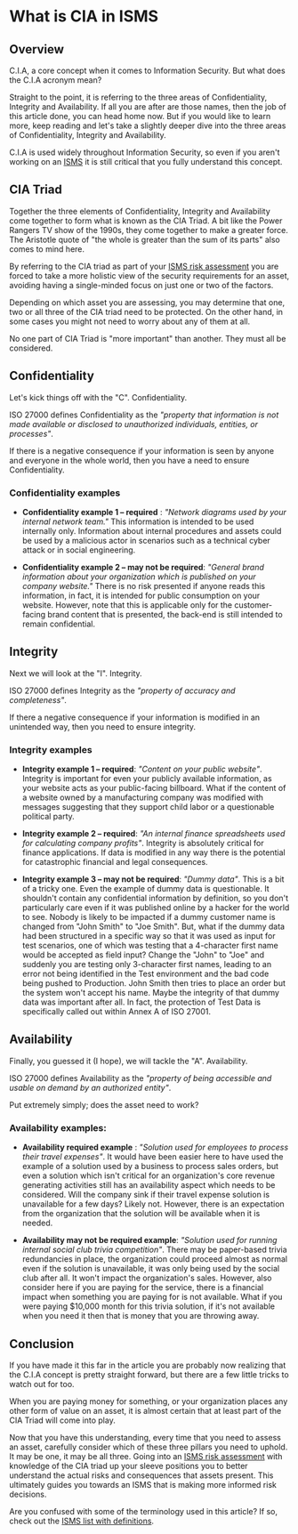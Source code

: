 # What is CIA in ISMS

## Overview

C.I.A, a core concept when it comes to Information Security. But what does the C.I.A acronym mean?

Straight to the point, it is referring to the three areas of Confidentiality, Integrity and Availability. If all you are after are those names, then the job of this article done, you can head home now. But if you would like to learn more, keep reading and let's take a slightly deeper dive into the three areas of Confidentiality, Integrity and Availability.

C.I.A is used widely throughout Information Security, so even if you aren't working on an [ISMS](what-is-an-isms.md) it is still critical that you fully understand this concept.

## CIA Triad

Together the three elements of Confidentiality, Integrity and Availability come together to form what is known as the CIA Triad. A bit like the Power Rangers TV show of the 1990s, they come together to make a greater force. The Aristotle quote of "the whole is greater than the sum of its parts" also comes to mind here.

By referring to the CIA triad as part of your [ISMS risk assessment](risk-assessment.md) you are forced to take a more holistic view of the security requirements for an asset, avoiding having a single-minded focus on just one or two of the factors.

Depending on which asset you are assessing, you may determine that one, two or all three of the CIA triad need to be protected. On the other hand, in some cases you might not need to worry about any of them at all.

No one part of CIA Triad is "more important" than another. They must all be considered.

## Confidentiality

Let's kick things off with the "C". Confidentiality.

ISO 27000 defines Confidentiality as the _"property that information is not made available or disclosed to unauthorized individuals, entities, or processes"_.

If there is a negative consequence if your information is seen by anyone and everyone in the whole world, then you have a need to ensure Confidentiality.

### Confidentiality examples

* **Confidentiality example 1 – required** : _"Network diagrams used by your internal network team."_ This information is intended to be used internally only. Information about internal procedures and assets could be used by a malicious actor in scenarios such as a technical cyber attack or in social engineering.

* **Confidentiality example 2 – may not be required**: _"General brand information about your organization which is published on your company website."_ There is no risk presented if anyone reads this information, in fact, it is intended for public consumption on your website. However, note that this is applicable only for the customer-facing brand content that is presented, the back-end is still intended to remain confidential.

## Integrity

Next we will look at the "I". Integrity.

ISO 27000 defines Integrity as the _"property of accuracy and completeness"_.

If there a negative consequence if your information is modified in an unintended way, then you need to ensure integrity.

### Integrity examples

* **Integrity example 1 – required**: _"Content on your public website"_. Integrity is important for even your publicly available information, as your website acts as your public-facing billboard. What if the content of a website owned by a manufacturing company was modified with messages suggesting that they support child labor or a questionable political party.

* **Integrity example 2 – required**: _"An internal finance spreadsheets used for calculating company profits"_. Integrity is absolutely critical for finance applications. If data is modified in any way there is the potential for catastrophic financial and legal consequences.

* **Integrity example 3 – may not be required**: _"Dummy data"_. This is a bit of a tricky one. Even the example of dummy data is questionable. It shouldn't contain any confidential information by definition, so you don't particularly care even if it was published online by a hacker for the world to see. Nobody is likely to be impacted if a dummy customer name is changed from "John Smith" to "Joe Smith". But, what if the dummy data had been structured in a specific way so that it was used as input for test scenarios, one of which was testing that a 4-character first name would be accepted as field input? Change the "John" to "Joe" and suddenly you are testing only 3-character first names, leading to an error not being identified in the Test environment and the bad code being pushed to Production. John Smith then tries to place an order but the system won't accept his name. Maybe the integrity of that dummy data was important after all. In fact, the protection of Test Data is specifically called out within Annex A of ISO 27001.

## Availability

Finally, you guessed it (I hope), we will tackle the "A". Availability.

ISO 27000 defines Availability as the _"property of being accessible and usable on demand by an authorized entity"_.

Put extremely simply; does the asset need to work?

### Availability examples:

* **Availability required example** : _"Solution used for employees to process their travel expenses"_. It would have been easier here to have used the example of a solution used by a business to process sales orders, but even a solution which isn't critical for an organization's core revenue generating activities still has an availability aspect which needs to be considered. Will the company sink if their travel expense solution is unavailable for a few days? Likely not. However, there is an expectation from the organization that the solution will be available when it is needed.

* **Availability may not be required example**: _"Solution used for running internal social club trivia competition"_. There may be paper-based trivia redundancies in place, the organization could proceed almost as normal even if the solution is unavailable, it was only being used by the social club after all. It won't impact the organization's sales. However, also consider here if you are paying for the service, there is a financial impact when something you are paying for is not available. What if you were paying $10,000 month for this trivia solution, if it's not available when you need it then that is money that you are throwing away.

## Conclusion

If you have made it this far in the article you are probably now realizing that the C.I.A concept is pretty straight forward, but there are a few little tricks to watch out for too.

When you are paying money for something, or your organization places any other form of value on an asset, it is almost certain that at least part of the CIA Triad will come into play.

Now that you have this understanding, every time that you need to assess an asset, carefully consider which of these three pillars you need to uphold. It may be one, it may be all three. Going into an [ISMS risk assessment](risk-assessment.md) with knowledge of the CIA triad up your sleeve positions you to better understand the actual risks and consequences that assets present. This ultimately guides you towards an ISMS that is making more informed risk decisions.

Are you confused with some of the terminology used in this article? If so, check out the [ISMS list with definitions](isms-list-of-definitions.md).